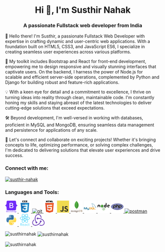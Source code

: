 <h1 align="center">Hi 👋, I'm Susthir Nahak</h1>
<h3 align="center">A passionate Fullstack web developer from India</h3>

👋 Hello there! I'm Susthir, a passionate Fullstack Web Developer with expertise in crafting dynamic and user-centric web applications. With a foundation built on HTML5, CSS3, and JavaScript ES6, I specialize in creating seamless user experiences across various platforms.

🚀 My toolkit includes Bootstrap and React for front-end development, empowering me to design responsive and visually stunning interfaces that captivate users. On the backend, I harness the power of Node.js for scalable and efficient server-side operations, complemented by Python and Django for building robust and feature-rich applications.

💡 With a keen eye for detail and a commitment to excellence, I thrive on turning ideas into reality through clean, maintainable code. I'm constantly honing my skills and staying abreast of the latest technologies to deliver cutting-edge solutions that exceed expectations.

🛠️ Beyond development, I'm well-versed in working with databases, proficient in MySQL and MongoDB, ensuring seamless data management and persistence for applications of any scale.

🌟 Let's connect and collaborate on exciting projects! Whether it's bringing concepts to life, optimizing performance, or solving complex challenges, I'm dedicated to delivering solutions that elevate user experiences and drive success.

<h3 align="left">Connect with me:</h3>
<p align="left">
<a href="https://linkedin.com/in/susthir-nahak" target="blank"><img align="center" src="https://raw.githubusercontent.com/rahuldkjain/github-profile-readme-generator/master/src/images/icons/Social/linked-in-alt.svg" alt="susthir-nahak" height="30" width="40" /></a>
</p>

<h3 align="left">Languages and Tools:</h3>
<p align="left"> <a href="https://getbootstrap.com" target="_blank" rel="noreferrer"> <img src="https://raw.githubusercontent.com/devicons/devicon/master/icons/bootstrap/bootstrap-plain-wordmark.svg" alt="bootstrap" width="40" height="40"/> </a> <a href="https://www.w3schools.com/css/" target="_blank" rel="noreferrer"> <img src="https://raw.githubusercontent.com/devicons/devicon/master/icons/css3/css3-original-wordmark.svg" alt="css3" width="40" height="40"/> </a>  <a href="https://git-scm.com/" target="_blank" rel="noreferrer"> <img src="https://www.vectorlogo.zone/logos/git-scm/git-scm-icon.svg" alt="git" width="40" height="40"/> </a> <a href="https://www.w3.org/html/" target="_blank" rel="noreferrer"> <img src="https://raw.githubusercontent.com/devicons/devicon/master/icons/html5/html5-original-wordmark.svg" alt="html5" width="40" height="40"/> </a> <a href="https://developer.mozilla.org/en-US/docs/Web/JavaScript" target="_blank" rel="noreferrer"> <img src="https://raw.githubusercontent.com/devicons/devicon/master/icons/javascript/javascript-original.svg" alt="javascript" width="40" height="40"/> </a> <a href="https://www.mongodb.com/" target="_blank" rel="noreferrer"> <img src="https://raw.githubusercontent.com/devicons/devicon/master/icons/mongodb/mongodb-original-wordmark.svg" alt="mongodb" width="40" height="40"/> </a> <a href="https://www.mysql.com/" target="_blank" rel="noreferrer"> <img src="https://raw.githubusercontent.com/devicons/devicon/master/icons/mysql/mysql-original-wordmark.svg" alt="mysql" width="40" height="40"/> </a> <a href="https://nodejs.org" target="_blank" rel="noreferrer"> <img src="https://raw.githubusercontent.com/devicons/devicon/master/icons/nodejs/nodejs-original-wordmark.svg" alt="nodejs" width="40" height="40"/> </a> <a href="https://www.php.net" target="_blank" rel="noreferrer"> <img src="https://raw.githubusercontent.com/devicons/devicon/master/icons/php/php-original.svg" alt="php" width="40" height="40"/> </a> <a href="https://postman.com" target="_blank" rel="noreferrer"> <img src="https://www.vectorlogo.zone/logos/getpostman/getpostman-icon.svg" alt="postman" width="40" height="40"/> </a> <a href="https://www.python.org" target="_blank" rel="noreferrer"> <img src="https://raw.githubusercontent.com/devicons/devicon/master/icons/python/python-original.svg" alt="python" width="40" height="40"/> </a> <a href="https://reactjs.org/" target="_blank" rel="noreferrer"> <img src="https://raw.githubusercontent.com/devicons/devicon/master/icons/react/react-original-wordmark.svg" alt="react" width="40" height="40"/> </a> <a href="https://redux.js.org" target="_blank" rel="noreferrer"> <img src="https://raw.githubusercontent.com/devicons/devicon/master/icons/redux/redux-original.svg" alt="redux" width="40" height="40"/> </a> </p>

<p><img align="left" src="https://github-readme-stats.vercel.app/api/top-langs?username=susthirnahak&show_icons=true&locale=en&layout=compact" alt="susthirnahak" /></p>

<p>&nbsp;<img align="center" src="https://github-readme-stats.vercel.app/api?username=susthirnahak&show_icons=true&locale=en" alt="susthirnahak" /></p>

<p><img align="center" src="https://github-readme-streak-stats.herokuapp.com/?user=susthirnahak&" alt="susthirnahak" /></p>
